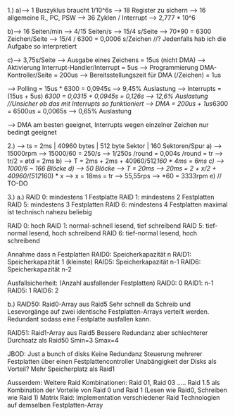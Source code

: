 1.)
a)--> 1 Buszyklus braucht 1/10^6s
	--> 18 Register zu sichern	--> 16 allgemeine R., PC, PSW
	--> 36 Zyklen / Interrupt
	--> 2,777 * 10^6

b)--> 16 Seiten/min	--> 4/15 Seiten/s	--> 15/4 s/Seite
	--> 70*90 = 6300 Zeichen/Seite
	--> 15/4 / 6300 = 0,0006 s/Zeichen 
  //? Jedenfalls hab ich die Aufgabe so interpretiert

c)--> 3,75s/Seite
	--> Ausgabe eines Zeichens = 15us (nicht DMA)
	--> Aktivierung Interrupt-Handler/Interrupt = 5us
	--> Programmierung DMA-Kontroller/Seite = 200us
	--> Bereitsstellungszeit für DMA (/Zeichen) = 1us

--> Polling = 15us * 6300 = 0,0945s
	--> 9,45% Auslastung
--> Interrupts = (15us + 5us) *6300 = 0,0315 + 0,0945s = 0,126s
	--> 12,6% Auslastung 
   //Unsicher ob das mit Interrupts so funktioniert
--> DMA = 200us + 1us*6300 = 6500us = 0,0065s
	--> 0,65% Auslastung
    
--> DMA am besten geeignet, Interrupts wegen einzelner Zeichen nur bedingt geeignet

2.)	--> ts = 2ms | 40960 bytes | 512 byte Sektor | 160 Sektoren/Spur
a)	--> 15000rpm	--> 15000/60 = 250/s	--> 1/250s /round = 0,004s /round = tr
	--> tr/2 = øtd = 2ms
b)	--> T = 2ms + 2ms + 40960/512*160 * 4ms = 6ms
c)	--> 1000/6 ~ 166 Blöcke
d)	--> 50 Blöcke	--> T = 20ms	--> 20ms = 2 + x/2 + 40960/(512*160) * x
		--> x = 18ms = tr
		--> 55,55rps	--> *60 = 3333rpm
e)	// TO-DO


3.)
a.)
RAID 0: mindestens 1 Festplatte
RAID 1: mindestens 2 Festplatten
RAID 5: mindestens 3 Festplatten
RAID 6: mindestens 4 Festplatten
maximal ist technisch nahezu beliebig

RAID 0: hoch
RAID 1: normal-schnell lesend, tief schreibend
RAID 5: tief-normal lesend, hoch schreibend
RAID 6: tief-normal lesend, hoch schreibend

Annahme dass n Festplatten
RAID0: Speicherkapazität n
RAID1: Speicherkapazität 1 (kleinste)
RAID5: Speicherkapazität n-1
RAID6: Speicherkapazität n-2

Ausfallsicherheit: (Anzahl ausfallender Festplatten)
RAID0: 0
RAID1: n-1
RAID5: 1
RAID6: 2

b.)
RAID50: Raid0-Array aus Raid5
	Sehr schnell da Schreib und Lesevorgänge auf zwei identische Festplatten-Arrays verteilt werden.
	Redundant sodass eine Festplatte ausfallen kann.

RAID51: Raid1-Array aus Raid5
	Bessere Redundanz aber schlechterer Durchsatz als Raid50
	Smin=3 Smax=4


JBOD: 	Just a bunch of disks
	Keine Redundanz
	Steuerung mehrerer Festplatten über einen Festplattencontroller
	Unabängigkeit der Disks als Vorteil?
	Mehr Speicherplatz als Raid1

Ausserdem:
Weitere Raid Kombinationen: Raid 01, Raid 03 .....
Raid 1.5 als Kombination der Vorteile von Raid 0 und Raid 1 (Lesen wie Raid0, Schreiben wie Raid 1)
Matrix Raid: Implementation verschiedener Raid Technologien auf demselben Festplatten-Array

